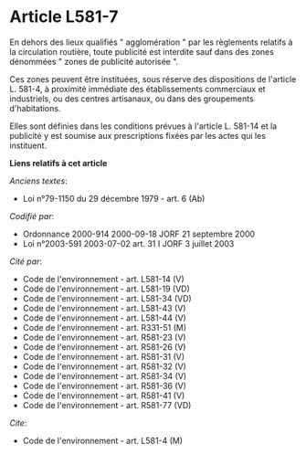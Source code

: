 # Article L581-7

En dehors des lieux qualifiés " agglomération " par les règlements relatifs à la circulation routière, toute publicité est
interdite sauf dans des zones dénommées " zones de publicité autorisée ".

Ces zones peuvent être instituées, sous réserve des dispositions de l'article L. 581-4, à proximité immédiate des
établissements commerciaux et industriels, ou des centres artisanaux, ou dans des groupements d'habitations.

Elles sont définies dans les conditions prévues à l'article L. 581-14 et la publicité y est soumise aux prescriptions fixées
par les actes qui les instituent.

**Liens relatifs à cet article**

_Anciens textes_:

  - Loi n°79-1150 du 29 décembre 1979 - art. 6 (Ab)

_Codifié par_:

  - Ordonnance 2000-914 2000-09-18 JORF 21 septembre 2000
  - Loi n°2003-591 2003-07-02 art. 31 I JORF 3 juillet 2003

_Cité par_:

  - Code de l'environnement - art. L581-14 (V)
  - Code de l'environnement - art. L581-19 (VD)
  - Code de l'environnement - art. L581-34 (VD)
  - Code de l'environnement - art. L581-43 (V)
  - Code de l'environnement - art. L581-44 (V)
  - Code de l'environnement - art. R331-51 (M)
  - Code de l'environnement - art. R581-23 (V)
  - Code de l'environnement - art. R581-26 (V)
  - Code de l'environnement - art. R581-31 (V)
  - Code de l'environnement - art. R581-32 (V)
  - Code de l'environnement - art. R581-34 (V)
  - Code de l'environnement - art. R581-36 (V)
  - Code de l'environnement - art. R581-41 (V)
  - Code de l'environnement - art. R581-77 (VD)

_Cite_:

  - Code de l'environnement - art. L581-4 (M)
